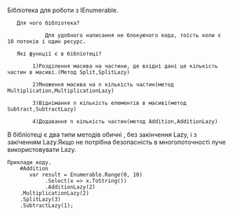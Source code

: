 Бібліотека для роботи з IEnumerable<T>.
        
       Для чого бібліотека?
       
                Для удобного написання не блокуючого кода, тоїсть коли є 10 потоків і один ресурс.
       
       Які функції є в бібліотеці?
       
	        1)Розділення масива на частини, де вхідні дані це кількість частин в масиві.(Метод Split,SplitLazy)
        
	        2)Множення масива на n кількість частин(метод Multiplication,MultiplicationLazy)
        
        	3)Віднімання n кількість елементів в масиві(метод Subtract,SubtractLazy)
        
	        4)Додавання n кількість частин(метод Addition,AdditionLazy)
В бібліотеці є два типи методів обичні , без закінчення Lazy, і з закіченням Lazy.Якщо не потрібна безопасність в многопоточності луче використовувати Lazy.
	
	Приклади коду.
		#Addition
	       var result = Enumerable.Range(0, 10)
                .Select(x => x.ToString())
                .AdditionLazy(2)
		.MultiplicationLazy(2)
		.SplitLazy(3)
		.SubtractLazy(1);
		
		
